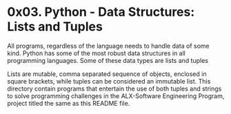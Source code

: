 # 0x03. Python - Data Structures: Lists and Tuples

All programs, regardless of the language needs to handle data of some kind. Python has some of the
most robust data structures in all programming languages. Some of these data types are lists and tuples

Lists are mutable, comma separated sequence of objects, enclosed in square brackets, while tuples can be
considered an immutable list.
This directory contain programs that entertain the use of both tuples and strings to solve programming
challenges in the ALX-Software Engineering Program, project titled the same as this README file.